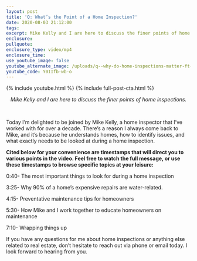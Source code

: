 ```yaml
---
layout: post
title: 'Q: What’s the Point of a Home Inspection?'
date: 2020-08-03 21:12:00
tags:
excerpt: Mike Kelly and I are here to discuss the finer points of home inspections.
enclosure:
pullquote:
enclosure_type: video/mp4
enclosure_time:
use_youtube_image: false
youtube_alternate_image: /uploads/q--why-do-home-inspections-matter-ft--mike-kelly-yt.jpg
youtube_code: Y0IIfb-wb-o
---
```


{% include youtube.html %} {% include full-post-cta.html %}

<center><em>Mike Kelly and I are here to discuss the finer points of home inspections.</em></center>

&nbsp;

Today I’m delighted to be joined by Mike Kelly, a home inspector that I’ve worked with for over a decade. There’s a reason I always come back to Mike, and it’s because he understands homes, how to identify issues, and what exactly needs to be looked at during a home inspection.

**Cited below for your convenience are timestamps that will direct you to various points in the video. Feel free to watch the full message, or use these timestamps to browse specific topics at your leisure:&nbsp;**

0:40- The most important things to look for during a home inspection

3:25- Why 90% of a home’s expensive repairs are water-related.

4:15- Preventative maintenance tips for homeowners

5:30- How Mike and I work together to educate homeowners on maintenance

7:10- Wrapping things up

If you have any questions for me about home inspections or anything else related to real estate, don’t hesitate to reach out via phone or email today. I look forward to hearing from you.